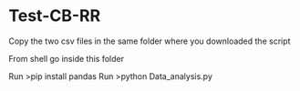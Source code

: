 # Test-CB-RR

Copy the two csv files in the same folder where you downloaded the script

From shell go inside this folder

Run >pip install pandas
Run >python Data_analysis.py
